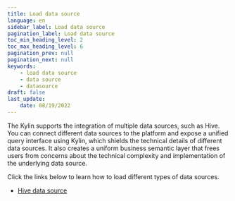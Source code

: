```yaml
---
title: Load data source
language: en
sidebar_label: Load data source
pagination_label: Load data source
toc_min_heading_level: 2
toc_max_heading_level: 6
pagination_prev: null
pagination_next: null
keywords:
    - load data source
    - data source
    - datasource
draft: false
last_update:
    date: 08/19/2022
---
```



The Kylin supports the integration of multiple data sources, such as Hive. You can connect different data sources to the platform and expose a unified query interface using Kylin, which shields the technical details of different data sources. It also creates a uniform business semantic layer that frees users from concerns about the technical complexity and implementation of the underlying data source.

Click the links below to learn how to load different types of data sources.

- [Hive data source](import_hive.md)


